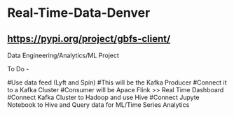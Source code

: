 # Real-Time-Data-Denver

## https://pypi.org/project/gbfs-client/

Data Engineering/Analytics/ML Project 

To Do -

#Use data feed (Lyft and Spin)
#This will be the Kafka Producer
#Connect it to a Kafka Cluster
#Consumer will be Apace Flink >> Real Time Dashboard
#Connect Kafka Cluster to Hadoop and use Hive
#Connect Jupyte Notebook to Hive and Query data for ML/Time Series Analytics 
